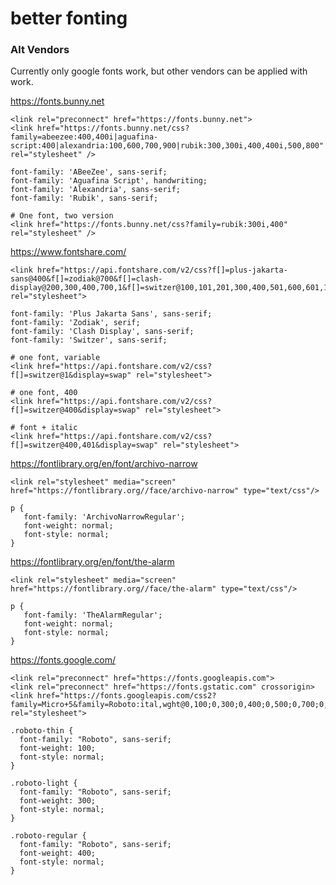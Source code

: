 # better fonting


### Alt Vendors

Currently only google fonts work, but other vendors can be applied with work.


https://fonts.bunny.net

    <link rel="preconnect" href="https://fonts.bunny.net">
    <link href="https://fonts.bunny.net/css?family=abeezee:400,400i|aguafina-script:400|alexandria:100,600,700,900|rubik:300,300i,400,400i,500,800" rel="stylesheet" />

    font-family: 'ABeeZee', sans-serif;
    font-family: 'Aguafina Script', handwriting;
    font-family: 'Alexandria', sans-serif;
    font-family: 'Rubik', sans-serif;

    # One font, two version
    <link href="https://fonts.bunny.net/css?family=rubik:300i,400" rel="stylesheet" />


https://www.fontshare.com/

    <link href="https://api.fontshare.com/v2/css?f[]=plus-jakarta-sans@400&f[]=zodiak@700&f[]=clash-display@200,300,400,700,1&f[]=switzer@100,101,201,300,400,501,600,601,1,2&display=swap" rel="stylesheet">

    font-family: 'Plus Jakarta Sans', sans-serif;
    font-family: 'Zodiak', serif;
    font-family: 'Clash Display', sans-serif;
    font-family: 'Switzer', sans-serif;

    # one font, variable
    <link href="https://api.fontshare.com/v2/css?f[]=switzer@1&display=swap" rel="stylesheet">

    # one font, 400
    <link href="https://api.fontshare.com/v2/css?f[]=switzer@400&display=swap" rel="stylesheet">

    # font + italic
    <link href="https://api.fontshare.com/v2/css?f[]=switzer@400,401&display=swap" rel="stylesheet">


https://fontlibrary.org/en/font/archivo-narrow

    <link rel="stylesheet" media="screen" href="https://fontlibrary.org//face/archivo-narrow" type="text/css"/>

    p {
       font-family: 'ArchivoNarrowRegular';
       font-weight: normal;
       font-style: normal;
    }


https://fontlibrary.org/en/font/the-alarm

    <link rel="stylesheet" media="screen" href="https://fontlibrary.org//face/the-alarm" type="text/css"/>

    p {
       font-family: 'TheAlarmRegular';
       font-weight: normal;
       font-style: normal;
    }


https://fonts.google.com/

    <link rel="preconnect" href="https://fonts.googleapis.com">
    <link rel="preconnect" href="https://fonts.gstatic.com" crossorigin>
    <link href="https://fonts.googleapis.com/css2?family=Micro+5&family=Roboto:ital,wght@0,100;0,300;0,400;0,500;0,700;0,900;1,100;1,300;1,400;1,500;1,700;1,900&display=swap" rel="stylesheet">

    .roboto-thin {
      font-family: "Roboto", sans-serif;
      font-weight: 100;
      font-style: normal;
    }

    .roboto-light {
      font-family: "Roboto", sans-serif;
      font-weight: 300;
      font-style: normal;
    }

    .roboto-regular {
      font-family: "Roboto", sans-serif;
      font-weight: 400;
      font-style: normal;
    }

